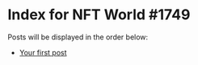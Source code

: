 # Index for NFT World #1749
Posts will be displayed in the order below:

- [Your first post](./001-first.md)

